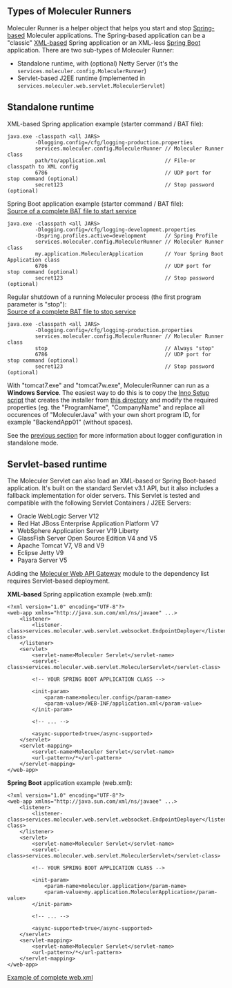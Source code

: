 ## Types of Moleculer Runners

Moleculer Runner is a helper object that helps you start and stop
[Spring-based](https://spring.io/) Moleculer applications.
The Spring-based application can be a "classic"
[XML-based](https://docs.spring.io/spring/docs/4.2.x/spring-framework-reference/html/xsd-configuration.html)
Spring application or an XML-less
[Spring Boot](https://spring.io/projects/spring-boot) application.
There are two sub-types of Moleculer Runner:

- Standalone runtime, with (optional) Netty Server (it's the `services.moleculer.config.MoleculerRunner`)
- Servlet-based J2EE runtime (implemented in `services.moleculer.web.servlet.MoleculerServlet`)

## Standalone runtime

XML-based Spring application example (starter command / BAT file):

```{4}
java.exe -classpath <all JARS>
         -Dlogging.config=/cfg/logging-production.properties
         services.moleculer.config.MoleculerRunner // Moleculer Runner class
         path/to/application.xml                   // File-or classpath to XML config
         6786                                      // UDP port for stop command (optional)
         secret123                                 // Stop password (optional)
```

Spring Boot application example (starter command / BAT file):  
[Source of a complete BAT file to start service](https://github.com/moleculer-java/moleculer-spring-boot-demo/blob/master/installer/bin/development-start.bat)

```{5}
java.exe -classpath <all JARS>
         -Dlogging.config=/cfg/logging-development.properties
         -Dspring.profiles.active=development      // Spring Profile
         services.moleculer.config.MoleculerRunner // Moleculer Runner class
         my.application.MoleculerApplication       // Your Spring Boot Application class
         6786                                      // UDP port for stop command (optional)
         secret123                                 // Stop password (optional)
```

Regular shutdown of a running Moleculer process (the first program parameter is "stop"):  
[Source of a complete BAT file to stop service](https://github.com/moleculer-java/moleculer-spring-boot-demo/blob/master/installer/bin/development-stop.bat)

```{4}
java.exe -classpath <all JARS>
         -Dlogging.config=/cfg/logging-production.properties
         services.moleculer.config.MoleculerRunner // Moleculer Runner class
         stop                                      // Always "stop"
         6786                                      // UDP port for stop command (optional)
         secret123                                 // Stop password (optional)
```

With "tomcat7.exe" and "tomcat7w.exe", MoleculerRunner can run as a **Windows Service**.
The easiest way to do this is to copy the
[Inno Setup script](https://github.com/moleculer-java/moleculer-spring-boot-demo/blob/master/installer/moleculer.config.iss)
that creates the installer from
[this directory](https://github.com/moleculer-java/moleculer-spring-boot-demo/tree/master/installer)
and modify the required properties (eg. the "ProgramName", "CompanyName" and replace all occurences of "MoleculerJava"
with your own short program ID, for example "BackendApp01" (without spaces).

See the
[previous section](logging.html#logging-in-standalone-runtime-mode)
for more information about logger configuration in standalone mode.

## Servlet-based runtime

The Moleculer Servlet can also load an XML-based or Spring Boot-based application.
It's built on the standard Servlet v3.1 API, but it also includes a fallback implementation for older servers.
This Servlet is tested and compatible with the following Servlet Containers / J2EE Servers:

- Oracle WebLogic Server V12
- Red Hat JBoss Enterprise Application Platform V7
- WebSphere Application Server V19 Liberty
- GlassFish Server Open Source Edition V4 and V5
- Apache Tomcat V7, V8 and V9
- Eclipse Jetty V9
- Payara Server V5

Adding the
[Moleculer Web API Gateway](moleculer-web.html#about-api-gateway)
module to the dependency list requires Servlet-based deployment.

**XML-based** Spring application example (web.xml):

```xml{13,14}
<?xml version="1.0" encoding="UTF-8"?>
<web-app xmlns="http://java.sun.com/xml/ns/javaee" ...>
    <listener>
        <listener-class>services.moleculer.web.servlet.websocket.EndpointDeployer</listener-class>
    </listener>
    <servlet>
        <servlet-name>Moleculer Servlet</servlet-name>
        <servlet-class>services.moleculer.web.servlet.MoleculerServlet</servlet-class>

        <!-- YOUR SPRING BOOT APPLICATION CLASS -->
        
        <init-param>
            <param-name>moleculer.config</param-name>
            <param-value>/WEB-INF/application.xml</param-value>
        </init-param>

        <!-- ... -->
                
        <async-supported>true</async-supported>        
    </servlet>
    <servlet-mapping>
        <servlet-name>Moleculer Servlet</servlet-name>
        <url-pattern>/*</url-pattern>
    </servlet-mapping>
</web-app>
```

**Spring Boot** application example (web.xml):

```xml{13,14}
<?xml version="1.0" encoding="UTF-8"?>
<web-app xmlns="http://java.sun.com/xml/ns/javaee" ...>
    <listener>
        <listener-class>services.moleculer.web.servlet.websocket.EndpointDeployer</listener-class>
    </listener>
    <servlet>
        <servlet-name>Moleculer Servlet</servlet-name>
        <servlet-class>services.moleculer.web.servlet.MoleculerServlet</servlet-class>

        <!-- YOUR SPRING BOOT APPLICATION CLASS -->
        
        <init-param>
            <param-name>moleculer.application</param-name>
            <param-value>my.application.MoleculerApplication</param-value>
        </init-param>

        <!-- ... -->
                
        <async-supported>true</async-supported>        
    </servlet>
    <servlet-mapping>
        <servlet-name>Moleculer Servlet</servlet-name>
        <url-pattern>/*</url-pattern>
    </servlet-mapping>
</web-app>
```

[Example of complete web.xml](https://github.com/moleculer-java/moleculer-spring-boot-demo/blob/master/src/main/webapp/WEB-INF/web.xml)